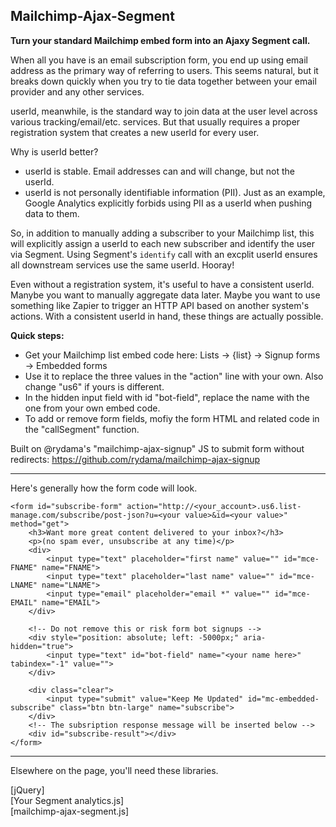 Mailchimp-Ajax-Segment
----------------------
**Turn your standard Mailchimp embed form into an Ajaxy Segment call.**

When all you have is an email subscription form, you end up using email address as the primary way of referring to users. This seems natural, but it breaks down quickly when you try to tie data together between your email provider and any other services.

userId, meanwhile, is the standard way to join data at the user level across various tracking/email/etc. services. But that usually requires a proper registration system that creates a new userId for every user.

Why is userId better?

 - userId is stable. Email addresses can and will change, but not the userId.
 - userId is not personally identifiable information (PII). Just as an example, Google Analytics explicitly forbids using PII as a userId when pushing data to them.

So, in addition to manually adding a subscriber to your Mailchimp list, this will explicitly assign a userId to each new subscriber and identify the user via Segment. Using Segment's `identify` call with an excplit userId ensures all downstream services use the same userId. Hooray!

Even without a registration system, it's useful to have a consistent userId. Manybe you want to manually aggregate data later. Maybe you want to use something like Zapier to trigger an HTTP API based on another system's actions. With a consistent userId in hand, these things are actually possible.

**Quick steps:**

 - Get your Mailchimp list embed code here: Lists -> {list} -> Signup forms -> Embedded forms
 - Use it to replace the three values in the "action" line with your own. Also change "us6" if yours is different.
 - In the hidden input field with id "bot-field", replace the name with the one from your own embed code.
 - To add or remove form fields, mofiy the form HTML and related code in the "callSegment" function.

Built on @rydama's "mailchimp-ajax-signup" JS to submit form without redirects: https://github.com/rydama/mailchimp-ajax-signup

----------
Here's generally how the form code will look.

    <form id="subscribe-form" action="http://<your_account>.us6.list-manage.com/subscribe/post-json?u=<your value>&id=<your value>" method="get">
        <h3>Want more great content delivered to your inbox?</h3>
        <p>(no spam ever, unsubscribe at any time)</p>
        <div>
            <input type="text" placeholder="first name" value="" id="mce-FNAME" name="FNAME">
            <input type="text" placeholder="last name" value="" id="mce-LNAME" name="LNAME">
            <input type="email" placeholder="email *" value="" id="mce-EMAIL" name="EMAIL">
        </div>

        <!-- Do not remove this or risk form bot signups -->
        <div style="position: absolute; left: -5000px;" aria-hidden="true">
            <input type="text" id="bot-field" name="<your name here>" tabindex="-1" value="">
        </div>

        <div class="clear">
            <input type="submit" value="Keep Me Updated" id="mc-embedded-subscribe" class="btn btn-large" name="subscribe">
        </div>
        <!-- The subsription response message will be inserted below -->
        <div id="subscribe-result"></div>
    </form>

----------
Elsewhere on the page, you'll need these libraries.

[jQuery]  
[Your Segment analytics.js]  
[mailchimp-ajax-segment.js]
